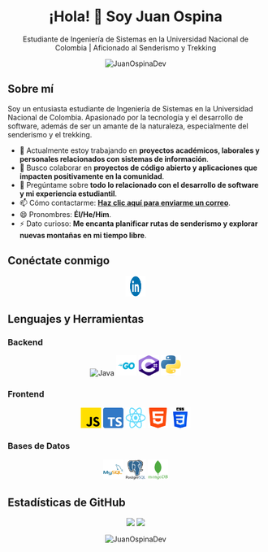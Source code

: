 <h1 align="center">¡Hola! 👋 Soy Juan Ospina</h1>
<p align="center">Estudiante de Ingeniería de Sistemas en la Universidad Nacional de Colombia | Aficionado al Senderismo y Trekking</p>

<p align="center">
  <img src="https://komarev.com/ghpvc/?username=JuanOspinaDev&label=Vistas%20del%20perfil&color=blue&style=flat-square" alt="JuanOspinaDev" />
</p>

## Sobre mí
Soy un entusiasta estudiante de Ingeniería de Sistemas en la Universidad Nacional de Colombia. Apasionado por la tecnología y el desarrollo de software, además de ser un amante de la naturaleza, especialmente del senderismo y el trekking.

- 🔭 Actualmente estoy trabajando en **proyectos académicos, laborales y personales relacionados con sistemas de información**.
- 👯 Busco colaborar en **proyectos de código abierto y aplicaciones que impacten positivamente en la comunidad**.
- 💬 Pregúntame sobre **todo lo relacionado con el desarrollo de software y mi experiencia estudiantil**.
- 📫 Cómo contactarme: **[Haz clic aquí para enviarme un correo](mailto:juanospinadev@example.com)**.
- 😄 Pronombres: **Él/He/Him**.
- ⚡ Dato curioso: **Me encanta planificar rutas de senderismo y explorar nuevas montañas en mi tiempo libre**.

## Conéctate conmigo
<p align="center">
  <a href="https://www.linkedin.com/in/juanospinaos/"><img src="LinkedIn.png" alt="LinkedIn" width="40" height="40"/></a>
</p>

## Lenguajes y Herramientas
### Backend
<p align="center">
  <!-- Agrega los íconos de tus habilidades aquí, asegúrate de subir los íconos a tu repositorio o usar enlaces directos -->
  <img src="java-icon.png" alt="Java" width="40" height="40"/>
  <img src="Go.png" alt="Go" width="40" height="40"/>
  <img src="c-sharp.png" alt="C#" width="40" height="40"/>
  <img src="Python.png" alt="Python" width="40" height="40"/>
</p>

### Frontend
<p align="center">
  <img src="Javascript.png" alt="JavaScript" width="40" height="40"/>
  <img src="Typescript.png" alt="TypeScript" width="40" height="40"/>
  <img src="React.png" alt="React" width="40" height="40"/>
  <img src="html.png" alt="HTML" width="40" height="40"/>
  <img src="css.png" alt="CSS" width="40" height="40"/>
</p>

### Bases de Datos
<p align="center">
  <img src="MySQL.png" alt="MySQL" width="40" height="40"/>
  <img src="PostgreSQL.png" alt="PostgreSQL" width="40" height="40"/>
  <img src="Mongodb.png" alt="MongoDB" width="40" height="40"/>
</p>

## Estadísticas de GitHub
<p align="center">
  <img width="48%" src="https://github-readme-stats.vercel.app/api?username=JuanOspinaDev&show_icons=true&theme=light" />
  <img width="48%" src="https://github-readme-stats.vercel.app/api/top-langs/?username=JuanOspinaDev&layout=compact&theme=light" />
</p>

<p align="center">
  <img src="https://github-readme-streak-stats.herokuapp.com/?user=JuanOspinaDev&theme=light" alt="JuanOspinaDev" />
</p>
